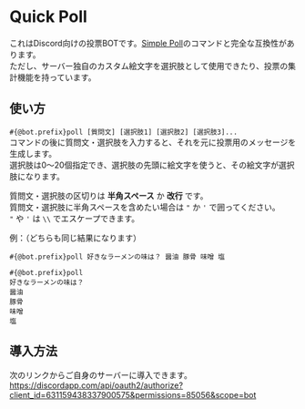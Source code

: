 # Quick Poll
これはDiscord向けの投票BOTです。[Simple Poll](https://top.gg/bot/simplepoll)のコマンドと完全な互換性があります。  
ただし、サーバー独自のカスタム絵文字を選択肢として使用できたり、投票の集計機能を持っています。  

## 使い方
`#{@bot.prefix}poll [質問文] [選択肢1] [選択肢2] [選択肢3]...`  
コマンドの後に質問文・選択肢を入力すると、それを元に投票用のメッセージを生成します。  
選択肢は0～20個指定でき、選択肢の先頭に絵文字を使うと、その絵文字が選択肢になります。  
  
質問文・選択肢の区切りは **半角スペース** か **改行** です。  
質問文・選択肢に半角スペースを含めたい場合は `"` か `'` で囲ってください。  
`"` や `'` は `\\` でエスケープできます。  
  
例：（どちらも同じ結果になります）  
```
#{@bot.prefix}poll 好きなラーメンの味は？ 醤油 豚骨 味噌 塩

#{@bot.prefix}poll
好きなラーメンの味は？
醤油
豚骨
味噌
塩
```

## 導入方法
次のリンクからご自身のサーバーに導入できます。  
https://discordapp.com/api/oauth2/authorize?client_id=631159438337900575&permissions=85056&scope=bot  
